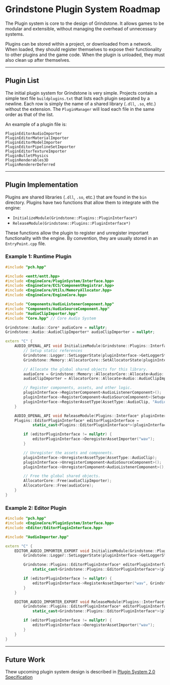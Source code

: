 
# Grindstone Plugin System Roadmap

The Plugin system is core to the design of Grindstone. It allows games to be modular and extensible, without managing the overhead of unnecessary systems.

Plugins can be stored within a project, or downloaded from a network. When loaded, they should register themselves to expose their functionality to other plugins and the game code. When the plugin is unloaded, they must also clean up after themselves.

---

## Plugin List

The initial plugin system for Grindstone is very simple. Projects contain a simple text file `buildplugins.txt` that lists each plugin separated by a newline. Each row is simply the name of a shared library (`.dll`, `.so`, etc.) without the extension. The `PluginManager` will load each file in the same order as that of the list.

An example of a plugin file is:
```plaintext
PluginEditorAudioImporter
PluginEditorMaterialImporter
PluginEditorModelImporter
PluginEditorPipelineSetImporter
PluginEditorTextureImporter
PluginBulletPhysics
PluginRenderables3D
PluginRendererDeferred
```

---

## Plugin Implementation

Plugins are shared libraries (`.dll`, `.so`, etc.) that are found in the `bin` directory. Plugins have two functions that allow them to integrate with the engine:

- `InitializeModule(Grindstone::Plugins::PluginInterface*)`
- `ReleaseModule(Grindstone::Plugins::PluginInterface*)`

These functions allow the plugin to register and unregister important functionality with the engine. By convention, they are usually stored in an `EntryPoint.cpp` file.

### Example 1: Runtime Plugin

```cpp
#include "pch.hpp"

#include <entt/entt.hpp>
#include <EngineCore/PluginSystem/Interface.hpp>
#include <EngineCore/ECS/ComponentRegistrar.hpp>
#include <EngineCore/Utils/MemoryAllocator.hpp>
#include <EngineCore/EngineCore.hpp>

#include "Components/AudioListenerComponent.hpp"
#include "Components/AudioSourceComponent.hpp"
#include "AudioClipImporter.hpp"
#include "Core.hpp" // Core Audio System

Grindstone::Audio::Core* audioCore = nullptr;
Grindstone::Audio::AudioClipImporter* audioClipImporter = nullptr;

extern "C" {
	AUDIO_OPENAL_API void InitializeModule(Grindstone::Plugins::Interface* pluginInterface) {
    	// Setup static references
		Grindstone::Logger::SetLoggerState(pluginInterface->GetLoggerState());
		Grindstone::Memory::AllocatorCore::SetAllocatorState(pluginInterface->GetAllocatorState());

    	// Allocate the global shared objects for this library.
		audioCore = Grindstone::Memory::AllocatorCore::Allocate<Audio::Core>();
		audioClipImporter = AllocatorCore::Allocate<Audio::AudioClipImporter>();

    	// Register components, assets, and other logic.
		pluginInterface->RegisterComponent<AudioListenerComponent>();
		pluginInterface->RegisterComponent<AudioSourceComponent>(SetupAudioSourceComponent, DestroyAudioSourceComponent);
		pluginInterface->RegisterAssetType(AssetType::AudioClip, "AudioClip", audioClipImporter);
	}

	AUDIO_OPENAL_API void ReleaseModule(Plugins::Interface* pluginInterface) {
    Plugins::EditorPluginInterface* editorPluginInterface =
			static_cast<Plugins::EditorPluginInterface*>(pluginInterface->GetEditorInterface());

		if (editorPluginInterface != nullptr) {
			editorPluginInterface->DeregisterAssetImporter("wav");
		}

    	// Unregister the assets and components.
		pluginInterface->UnregisterAssetType(AssetType::AudioClip);
		pluginInterface->UnregisterComponent<AudioSourceComponent>();
		pluginInterface->UnregisterComponent<AudioListenerComponent>();

    	// Free the global shared objects.
		AllocatorCore::Free(audioClipImporter);
		AllocatorCore::Free(audioCore);
	}
}
```

### Example 2: Editor Plugin


```cpp
#include "pch.hpp"
#include <EngineCore/PluginSystem/Interface.hpp>
#include <Editor/EditorPluginInterface.hpp>

#include "AudioImporter.hpp"

extern "C" {
	EDITOR_AUDIO_IMPORTER_EXPORT void InitializeModule(Grindstone::Plugins::Interface* pluginInterface) {
		Grindstone::Logger::SetLoggerState(pluginInterface->GetLoggerState());

		Grindstone::Plugins::EditorPluginInterface* editorPluginInterface =
			static_cast<Grindstone::Plugins::EditorPluginInterface*>(pluginInterface->GetEditorInterface());

		if (editorPluginInterface != nullptr) {
			editorPluginInterface->RegisterAssetImporter("wav", Grindstone::Editor::Importers::ImportAudio, audioImporterVersion);
		}
	}

	EDITOR_AUDIO_IMPORTER_EXPORT void ReleaseModule(Plugins::Interface* pluginInterface) {
		Grindstone::Plugins::EditorPluginInterface* editorPluginInterface =
			static_cast<Grindstone::Plugins::EditorPluginInterface*>(pluginInterface->GetEditorInterface());

		if (editorPluginInterface != nullptr) {
			editorPluginInterface->DeregisterAssetImporter("wav");
		}
	}
}
```

---

## Future Work

Thew upcoming plugin system design is described in [Plugin System 2.0 Specification](NewDesign.md)
